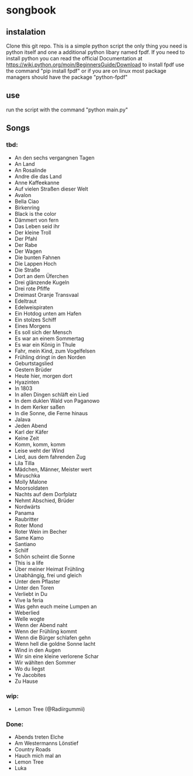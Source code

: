 # songbook
## instalation
Clone this git repo. This is a simple python script the only thing you need is python itself
and one a additional python libary named fpdf.
If you need to install python you can read the official Documentation at https://wiki.python.org/moin/BeginnersGuide/Download
to install fpdf use the command "pip install fpdf" or if you are on linux most package managers should have 
the package "python-fpdf"
## use
run the script with the command "python main.py"
## Songs
### tbd:
- An den sechs vergangnen Tagen
- An Land
- An Rosalinde
- Andre die das Land
- Anne Kaffeekanne
- Auf vielen Straßen dieser Welt
- Avalon
- Bella Ciao
- Birkenring
- Black is the color
- Dämmert von fern
- Das Leben seid ihr
- Der kleine Troll
- Der Pfahl
- Der Rabe
- Der Wagen
- Die bunten Fahnen
- Die Lappen Hoch
- Die Straße
- Dort an dem Üferchen
- Drei glänzende Kugeln
- Drei rote Pfiffe
- Dreimast Oranje Transvaal
- Edeltraut
- Edelweispiraten
- Ein Hotdog unten am Hafen
- Ein stolzes Schiff
- Eines Morgens
- Es soll sich der Mensch
- Es war an einem Sommertag 
- Es war ein König in Thule
- Fahr, mein Kind, zum Vogelfelsen
- Frühling dringt in den Norden
- Geburtstagslied
- Gestern Brüder
- Heute hier, morgen dort
- Hyazinten
- In 1803
- In allen Dingen schläft ein Lied 
- In dem duklen Wald von Paganowo
- In dem Kerker saßen
- In die Sonne, die Ferne hinaus
- Jalava
- Jeden Abend
- Karl der Käfer
- Keine Zeit
- Komm, komm, komm
- Leise weht der Wind
- Lied, aus dem fahrenden Zug
- Lila Tilla
- Mädchen, Männer, Meister wert
- Miruschka
- Molly Malone
- Moorsoldaten
- Nachts auf dem Dorfplatz
- Nehmt Abschied, Brüder
- Nordwärts
- Panama
- Raubritter
- Roter Mond 
- Roter Wein im Becher
- Same Kamo
- Santiano
- Schilf
- Schön scheint die Sonne
- This is a life
- Über meiner Heimat Frühling
- Unabhängig, frei und gleich
- Unter dem Pflaster
- Unter den Toren
- Verliebt in Du
- Vive la feria
- Was gehn euch meine Lumpen an
- Weberlied
- Welle wogte
- Wenn der Abend naht
- Wenn der Frühling kommt
- Wenn die Bürger schlafen gehn
- Wenn hell die goldne Sonne lacht
- Wind in den Augen
- Wir sin eine kleine verlorene Schar
- Wir wählten den Sommer 
- Wo du liegst
- Ye Jacobites
- Zu Hause
### wip:
- Lemon Tree (@Radiirgummii)
### Done:
- Abends treten Elche
- Am Westermanns Lönstief
- Country Roads
- Hauch mich mal an
- Lemon Tree
- Luka

